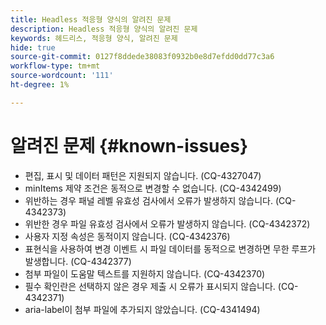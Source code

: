 ```yaml
---
title: Headless 적응형 양식의 알려진 문제
description: Headless 적응형 양식의 알려진 문제
keywords: 헤드리스, 적응형 양식, 알려진 문제
hide: true
source-git-commit: 0127f8ddede38083f0932b0e8d7efdd0dd77c3a6
workflow-type: tm+mt
source-wordcount: '111'
ht-degree: 1%

---
```



# 알려진 문제 {#known-issues}

* 편집, 표시 및 데이터 패턴은 지원되지 않습니다. (CQ-4327047)
* minItems 제약 조건은 동적으로 변경할 수 없습니다. (CQ-4342499)
* 위반하는 경우 패널 레벨 유효성 검사에서 오류가 발생하지 않습니다. (CQ-4342373)
* 위반한 경우 파일 유효성 검사에서 오류가 발생하지 않습니다. (CQ-4342372)
* 사용자 지정 속성은 동적이지 않습니다. (CQ-4342376)
* 표현식을 사용하여 변경 이벤트 시 파일 데이터를 동적으로 변경하면 무한 루프가 발생합니다. (CQ-4342377)
* 첨부 파일이 도움말 텍스트를 지원하지 않습니다. (CQ-4342370)
* 필수 확인란은 선택하지 않은 경우 제출 시 오류가 표시되지 않습니다. (CQ-4342371)
* aria-label이 첨부 파일에 추가되지 않았습니다. (CQ-4341494)
